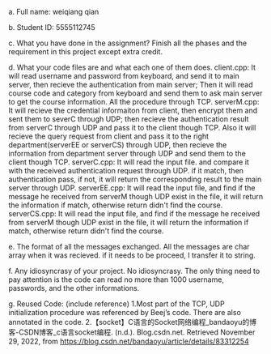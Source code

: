 a. Full name: weiqiang qian

b. Student ID: 5555112745

c. What you have done in the assignment?
	Finish all the phases and the requirement in this project except extra credit.

d. What your code files are and what each one of them does.
	client.cpp: It will read username and password from keyboard, and send it to main server, then recieve the authentication from main server; Then it will read course code and category from keyboard and send them to ask main server to get the course information. All the procedure through TCP.
	serverM.cpp: It will recieve the credential informaiton from client, then encrypt them and sent them to severC through UDP; then recieve the authentication result from serverC through UDP and pass it to the client though TCP. Also it will recieve the query request from client and pass it to the right department(serverEE or serverCS) through UDP, then recieve the information from department server through UDP and send them to the client though TCP.
	serverC.cpp: It will read the input file. and compare it with the received authentication request through UDP. if it match, then authentication pass, if not, it will return the corresponding result to the main server through UDP.
	serverEE.cpp: It will read the input file, and find if the message he received from serverM though UDP exist in the file, it will return the information if match, otherwise return didn't find the course.
	serverCS.cpp: It will read the input file, and find if the message he received from serverM though UDP exist in the file, it will return the information if match, otherwise return didn't find the course.

e. The format of all the messages exchanged.
	 All the messages are char array when it was recieved. if it needs to be proceed, I transfer it to string.

f. Any idiosyncrasy of your project.
	No idiosyncrasy. The only thing need to pay attention is the code can read no more than 1000 username, passwords, and the other informations.

g. Reused Code: (include reference)
	1.Most part of the TCP, UDP initialization procedure was referenced by Beej’s code. There are also annotated in the code.
	2.【socket】C语言的Socket网络编程_bandaoyu的博客-CSDN博客_c语言socket编程. (n.d.). Blog.csdn.net. Retrieved November 29, 2022, from https://blog.csdn.net/bandaoyu/article/details/83312254
‌

